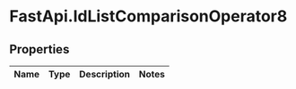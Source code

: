 # FastApi.IdListComparisonOperator8

## Properties
Name | Type | Description | Notes
------------ | ------------- | ------------- | -------------
